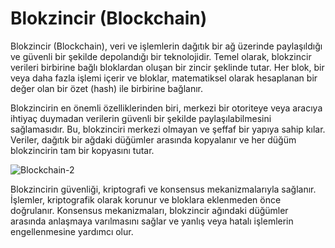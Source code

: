 # Blokzincir (Blockchain)

Blokzincir (Blockchain), veri ve işlemlerin dağıtık bir ağ üzerinde paylaşıldığı ve güvenli bir şekilde depolandığı bir teknolojidir. Temel olarak, blokzincir verileri birbirine bağlı bloklardan oluşan bir zincir şeklinde tutar. Her blok, bir veya daha fazla işlemi içerir ve bloklar, matematiksel olarak hesaplanan bir değer olan bir özet (hash) ile birbirine bağlanır.

Blokzincirin en önemli özelliklerinden biri, merkezi bir otoriteye veya aracıya ihtiyaç duymadan verilerin güvenli bir şekilde paylaşılabilmesini sağlamasıdır. Bu, blokzinciri merkezi olmayan ve şeffaf bir yapıya sahip kılar. Veriler, dağıtık bir ağdaki düğümler arasında kopyalanır ve her düğüm blokzincirin tam bir kopyasını tutar.

  ![Blockchain-2](https://github.com/umaysafak/Blockchain-Temelleri/assets/83416728/4f219da5-81f8-46aa-a44f-8f899a8b405b) 

Blokzincirin güvenliği, kriptografi ve konsensus mekanizmalarıyla sağlanır. İşlemler, kriptografik olarak korunur ve bloklara eklenmeden önce doğrulanır. Konsensus mekanizmaları, blokzincir ağındaki düğümler arasında anlaşmaya varılmasını sağlar ve yanlış veya hatalı işlemlerin engellenmesine yardımcı olur.

